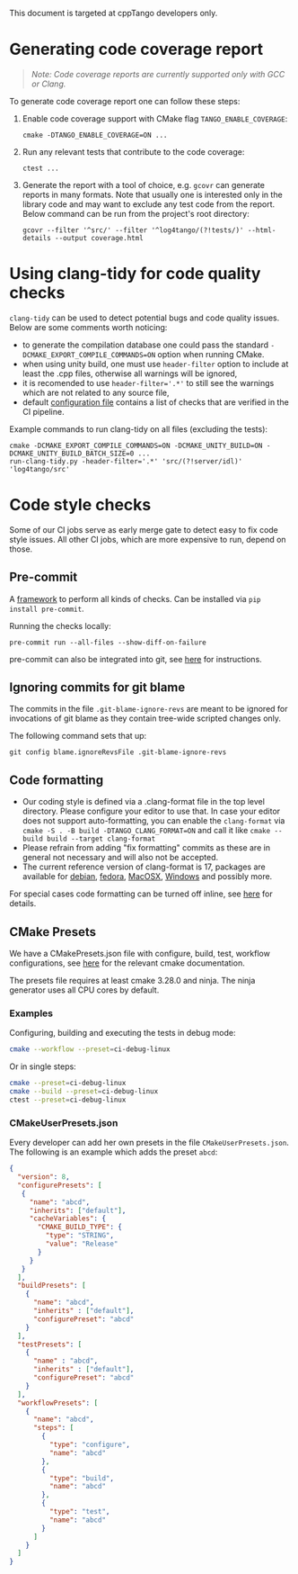 This document is targeted at cppTango developers only.

# Generating code coverage report

> *Note: Code coverage reports are currently supported only with GCC or Clang.*

To generate code coverage report one can follow these steps:

1. Enable code coverage support with CMake flag `TANGO_ENABLE_COVERAGE`:
   ```
   cmake -DTANGO_ENABLE_COVERAGE=ON ...
   ```
2. Run any relevant tests that contribute to the code coverage:
   ```
   ctest ...
   ```
3. Generate the report with a tool of choice, e.g. `gcovr` can generate reports
   in many formats. Note that usually one is interested only in the library
   code and may want to exclude any test code from the report.
   Below command can be run from the project's root directory:
   ```
   gcovr --filter '^src/' --filter '^log4tango/(?!tests/)' --html-details --output coverage.html
   ```

# Using clang-tidy for code quality checks

`clang-tidy` can be used to detect potential bugs and code quality issues.
Below are some comments worth noticing:

* to generate the compilation database one could pass the standard
  `-DCMAKE_EXPORT_COMPILE_COMMANDS=ON` option when running CMake.
* when using unity build, one must use `header-filter` option to include
  at least the .cpp files, otherwise all warnings will be ignored,
* it is recomended to use `header-filter='.*'` to still see the warnings which
  are not related to any source file,
* default [configuration file](.clang-tidy) contains a list of checks that
  are verified in the CI pipeline.

Example commands to run clang-tidy on all files (excluding the tests):
```
cmake -DCMAKE_EXPORT_COMPILE_COMMANDS=ON -DCMAKE_UNITY_BUILD=ON -DCMAKE_UNITY_BUILD_BATCH_SIZE=0 ...
run-clang-tidy.py -header-filter='.*' 'src/(?!server/idl)' 'log4tango/src'
```

# Code style checks

Some of our CI jobs serve as early merge gate to detect easy to fix code style
issues. All other CI jobs, which are more expensive to run, depend on those.

## Pre-commit

A [framework](https://pre-commit.com) to perform all kinds of checks.
Can be installed via `pip install pre-commit`.

Running the checks locally:

```
pre-commit run --all-files --show-diff-on-failure
```

pre-commit can also be integrated into git, see
[here](https://pre-commit.com/#3-install-the-git-hook-scripts) for instructions.

## Ignoring commits for git blame

The commits in the file `.git-blame-ignore-revs` are meant to be ignored for invocations of
git blame as they contain tree-wide scripted changes only.

The following command sets that up:

```
git config blame.ignoreRevsFile .git-blame-ignore-revs
```

## Code formatting

- Our coding style is defined via a .clang-format file in the top level directory.
  Please configure your editor to use that. In case your editor does not
  support auto-formatting, you can enable the `clang-format` via
  `cmake -S . -B build -DTANGO_CLANG_FORMAT=ON` and call it like `cmake --build build --target clang-format`
- Please refrain from adding "fix formatting" commits as these are in general
  not necessary and will also not be accepted.
- The current reference version of clang-format is 17, packages are available
  for [debian](https://apt.llvm.org),
  [fedora](https://copr.fedorainfracloud.org/coprs/g/fedora-llvm-team/llvm-snapshots/),
  [MacOSX](https://formulae.brew.sh/formula/clang-format#default),
  [Windows](https://github.com/llvm/llvm-project/releases) and possibly more.

For special cases code formatting can be turned off inline, see
[here](https://clang.llvm.org/docs/ClangFormatStyleOptions.html#disabling-formatting-on-a-piece-of-code)
for details.

## CMake Presets

We have a CMakePresets.json file with configure, build, test, workflow
configurations, see [here](https://cmake.org/cmake/help/latest/manual/cmake-presets.7.html) for the
relevant cmake documentation.

The presets file requires at least cmake 3.28.0 and ninja. The ninja generator
uses all CPU cores by default.

### Examples

Configuring, building and executing the tests in debug mode:

```sh
cmake --workflow --preset=ci-debug-linux
```

Or in single steps:

```sh
cmake --preset=ci-debug-linux
cmake --build --preset=ci-debug-linux
ctest --preset=ci-debug-linux
```

### CMakeUserPresets.json

Every developer can add her own presets in the file `CMakeUserPresets.json`.
The following is an example which adds the preset `abcd`:

```json
{
  "version": 8,
  "configurePresets": [
   {
     "name": "abcd",
     "inherits": ["default"],
     "cacheVariables": {
       "CMAKE_BUILD_TYPE": {
         "type": "STRING",
         "value": "Release"
       }
     }
   }
  ],
  "buildPresets": [
    {
      "name": "abcd",
      "inherits" : ["default"],
      "configurePreset": "abcd"
    }
  ],
  "testPresets": [
    {
      "name" : "abcd",
      "inherits" : ["default"],
      "configurePreset": "abcd"
    }
  ],
  "workflowPresets": [
    {
      "name": "abcd",
      "steps": [
        {
          "type": "configure",
          "name": "abcd"
        },
        {
          "type": "build",
          "name": "abcd"
        },
        {
          "type": "test",
          "name": "abcd"
        }
      ]
    }
  ]
}
```
